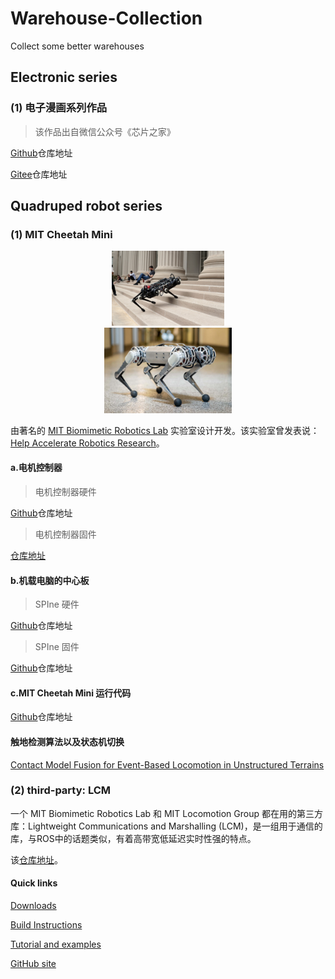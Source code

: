 # Warehouse-Collection
Collect some better warehouses

## Electronic series

### (1) 电子漫画系列作品

> 该作品出自微信公众号《芯片之家》

[Github](https://github.com/chiphome/Electronic-Comics)仓库地址

[Gitee](https://gitee.com/karaxiaoyu/Electronic-Comics)仓库地址

## Quadruped robot series

### (1) MIT Cheetah Mini

<center><img src="images/MIT-Cheetah_0.jpg" style="zoom:20%;" /></center>

<center><img src="images/MIT Cheetah Mini_0.jpg" style="zoom:20%;" /></center>

由著名的 [MIT Biomimetic Robotics Lab](https://biomimetics.mit.edu/) 实验室设计开发。该实验室曾发表说：[Help Accelerate Robotics Research](https://news.mit.edu/2019/mit-mini-cheetah-first-four-legged-robot-to-backflip-0304)。

#### a.电机控制器

> 电机控制器硬件

[Github](https://github.com/bgkatz/3phase_integrated)仓库地址

> 电机控制器固件

[仓库地址](https://os.mbed.com/users/benkatz/code/Hobbyking_Cheetah_Compact_DRV8323/)

#### b.机载电脑的中心板

> SPIne 硬件

[Github](https://github.com/bgkatz/SPIne)仓库地址

> SPIne 固件

[Github](https://os.mbed.com/users/benkatz/code/SPIne/)仓库地址

#### c.MIT Cheetah Mini 运行代码

[Github](https://github.com/mit-biomimetics/Cheetah-Software)仓库地址

#### 触地检测算法以及状态机切换

[Contact Model Fusion for Event-Based Locomotion in Unstructured Terrains](https://ieeexplore.ieee.org/document/8460904)

### (2) third-party: LCM

一个 MIT Biomimetic Robotics Lab 和 MIT Locomotion Group 都在用的第三方库：Lightweight Communications and Marshalling (LCM)，是一组用于通信的库，与ROS中的话题类似，有着高带宽低延迟实时性强的特点。

该[仓库地址](http://lcm-proj.github.io/)。

#### Quick links

[Downloads](https://github.com/lcm-proj/lcm/releases)

[Build Instructions](http://lcm-proj.github.io/build_instructions.html)

[Tutorial and examples](http://lcm-proj.github.io/tutorial_general.html)

[GitHub site](https://github.com/lcm-proj/lcm)
